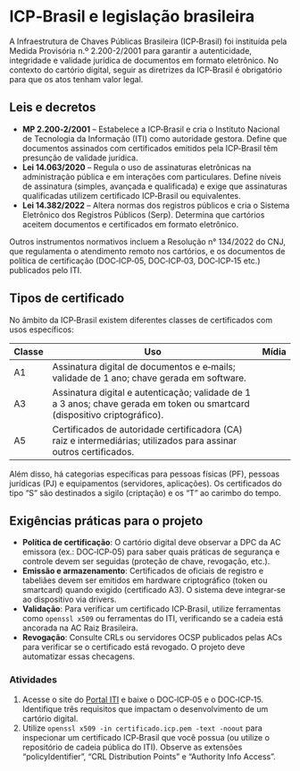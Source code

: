 # ICP‑Brasil e legislação brasileira

A Infraestrutura de Chaves Públicas Brasileira (ICP‑Brasil) foi instituída pela Medida Provisória n.º 2.200-2/2001 para garantir a autenticidade, integridade e validade jurídica de documentos em formato eletrônico. No contexto do cartório digital, seguir as diretrizes da ICP‑Brasil é obrigatório para que os atos tenham valor legal.

## Leis e decretos

- **MP 2.200‑2/2001** – Estabelece a ICP‑Brasil e cria o Instituto Nacional de Tecnologia da Informação (ITI) como autoridade gestora. Define que documentos assinados com certificados emitidos pela ICP‑Brasil têm presunção de validade jurídica.
- **Lei 14.063/2020** – Regula o uso de assinaturas eletrônicas na administração pública e em interações com particulares. Define níveis de assinatura (simples, avançada e qualificada) e exige que assinaturas qualificadas utilizem certificado ICP‑Brasil ou equivalentes.
- **Lei 14.382/2022** – Altera normas dos registros públicos e cria o Sistema Eletrônico dos Registros Públicos (Serp). Determina que cartórios aceitem documentos e certificados em formato eletrônico.

Outros instrumentos normativos incluem a Resolução n° 134/2022 do CNJ, que regulamenta o atendimento remoto nos cartórios, e os documentos de política de certificação (DOC‑ICP‑05, DOC‑ICP‑03, DOC‑ICP‑15 etc.) publicados pelo ITI.

## Tipos de certificado

No âmbito da ICP‑Brasil existem diferentes classes de certificados com usos específicos:

| Classe | Uso | Mídia |
|---|---|---|
| A1 | Assinatura digital de documentos e e‑mails; validade de 1 ano; chave gerada em software. |
| A3 | Assinatura digital e autenticação; validade de 1 a 3 anos; chave gerada em token ou smartcard (dispositivo criptográfico). |
| A5 | Certificados de autoridade certificadora (CA) raiz e intermediárias; utilizados para assinar outros certificados. |

Além disso, há categorias específicas para pessoas físicas (PF), pessoas jurídicas (PJ) e equipamentos (servidores, aplicações). Os certificados do tipo “S” são destinados a sigilo (criptação) e os “T” ao carimbo do tempo.

## Exigências práticas para o projeto

- **Política de certificação**: O cartório digital deve observar a DPC da AC emissora (ex.: DOC‑ICP‑05) para saber quais práticas de segurança e controle devem ser seguidas (proteção de chave, revogação, etc.).
- **Emissão e armazenamento**: Certificados de oficiais de registro e tabeliães devem ser emitidos em hardware criptográfico (token ou smartcard) quando exigido (certificado A3). O sistema deve integrar‑se ao dispositivo via drivers.
- **Validação**: Para verificar um certificado ICP‑Brasil, utilize ferramentas como `openssl x509` ou ferramentas do ITI, verificando se a cadeia está ancorada na AC Raiz Brasileira.
- **Revogação**: Consulte CRLs ou servidores OCSP publicados pelas ACs para verificar se o certificado está revogado. O projeto deve automatizar essas checagens.

### Atividades

1. Acesse o site do [Portal ITI](https://www.gov.br/iti/pt-br) e baixe o DOC‑ICP‑05 e o DOC‑ICP‑15. Identifique três requisitos que impactam o desenvolvimento de um cartório digital.
2. Utilize `openssl x509 -in certificado.icp.pem -text -noout` para inspecionar um certificado ICP‑Brasil que você possua (ou utilize o repositório de cadeia pública do ITI). Observe as extensões “policyIdentifier”, “CRL Distribution Points” e “Authority Info Access”.
